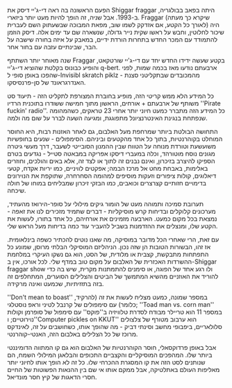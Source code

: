 הפעם הראשונה בה ראה די-ג'יי דיסק את Shiggar fraggar היתה בפאב בבולגריה, ב-1993. אבל שניה, זה הופך להיות מעט יותר ביזארי. Fraggar (שיקרא כך מעתה לאורך כל הקטע, אם אזדקק לשמו שוב, מפאת המבוכה שבשעתוק השם לעברית) היה שיכור לחלוטין, וחבש על ראשו שקית נייר גדולה, שנשארה שם עד ימים אלה. דיסק הוזמן להתמודד עם המכר החדש בתחרות הורדת ידיים, במאבק על איזה בחורה שישבה על הבר, שבינתיים עזבה עם בחור אחר. 

שנה מאוחר יותר השתתף Fraggar בקטע שעשה ידידו החדש יחד עם די-ג'יי שורטקאט, והופיע כבונוס בקלטת שהוציא די-ג'יי q-bert. ארבעתם נודעו מאז בכמה שמות, לפני שהפכו באופן סופי ל-Invisibl skratch piklz - מהמכובדים שבתקליטני סצנת האנדרגראונד של סן-פרנסיסקו. 

כל המידע הלא ממש קריטי הזה, מופיע בחוברת המצורפת לתקליט הזה - תיעוד סט משותף של ארבעתם + אורחים, הראשון מתוך חמישה ששודרו בתוכנית הרדיו ''Pirate fuckin' radio''. כל המידע הזה מתברר כמעט חיוני יותר אחרי 23 טראקים, כשהמהומה שנפתחת בנגינת האינטרנציונל מתפוגגת, ומגיעה השעה לברר על שום מה ולמה.

התחושה הבולטת ביותר שמרחפת מעל האלבום, גם לאחר האזנות רבות, היא החוסר המוחלט בקוהרנטיות, בתוך כל אחד מהקטעים וביניהם. הסימפולים - שנעים בחופשיות משועשעת וטורדת מנוחה על הטווח שבין ההמנון הסובייטי לשעבר, דרך מעשי גיטרה מגונים נוסח מוטורהד, וכלה במעברי דיסקו אפריקה במבאטה סטייל - נגדעים בטרם הספיקו להיצרב בזיכרון, ואינם נבנים זה לתוך או לצד זה, אלא באים והולכים, וחוזרים באלימות, באבחת מחט אל מרכז הבמה; אפקטים לוויניים, כמו יריות אקדח, קטעי דיאלוגים, קולות ציפורים וזעקות מוסיפים למהומה הסחרחרה, שתוקפת את הנוירונים בדימויים חזותיים קצרצרים וכואבים, כמו הבזקי זיכרון שמבליחים במוחו של חולה שיכחה.

תערובת סמיכה ותמוהה מעט של הומור גיקים מילולי על סופר-הירואז מהעתיד, מערכונים קלוקלים ובדיחות קרש מוסיקליות - דברים שתמיד מזכירים לנו את זאפה - נמצאת בכל מקום כמעט. הארבעה מזמינים את אורחיהם, כל אחד בתורו, לעשות את הקטע שלו, ומנצלים את ההזדמנות בשביל להעביר עוד כמה בדיחות מעל הראש שלי.

עם זאת, הרי שאחרי הכל מדובר במוסיקה, מה שאנו נוטים להכתיר כשפה בינלאומית. אז זהו, הבשורות הטובות הן שזה נכון. הניהליזם המוסיקלי הבלתי מרוסן, שמונע כל התפתחות מתבקשת, קצבית או מלודית, של הסט, הוא גם נשקו העיקרי במלחמת ההשרדות האכזרית של האלבום על מקום טוב במדף שלי. לכל אורכו, אין ב-Shiggar fraggar show ולו רגע אחד של הפוגה, או סימנים להתמתנות מקרית, שיש בה כדי להוריד את האוזניים מהשיא המתמשך של הביטים והצלילים הסוערים, המתחלפים זה בזה בתזזיתיות, שכמעט ואינה מרקידה.

''Don't mean to boast'' במספר שמונה, כמעט מצליח לעשות את זה (להרקיד, כלומר) עם סימפולים של קרנבל לטיני וראפ נוסטלגי; ''Toad man vs. corn man'' במספר 11 הוא טריילר מבודח לסדרת טלוויזיה ב''פוקס'' עם סימפול של סופרמן וקולות נוירוטיים; ו''Computer pickles on KKUT'' הוא ערבוב מטורף של צלצולים סלולאריים, ביפבופי מחשב וסינתי דביק - מה שהופך אותו, כשחושבים על זה, לאינדקס מרוכז של כל הצלילים באלבום הזה, האנטי-קוהרנטי.

אבל באופן פרדוקסאלי, חוסר הקוהרנטיות של האלבום הוא גם קו המתווה הדומיננטי ביותר שלו. המהפכים המוסיקליים והקצביים התכופים והבלאגן המילולי השמח, הם שנותנים לסט הזה את קו המסגרת ההכרחי שלו. כל זה לא הופך אותו לחיוני יותר מאליפות העולם באתלטיקה, אבל ממקם אותו אי שם בין ההנאות הפשוטות של החיים חסרי הדאגות של קיץ חסר מונדיאל.